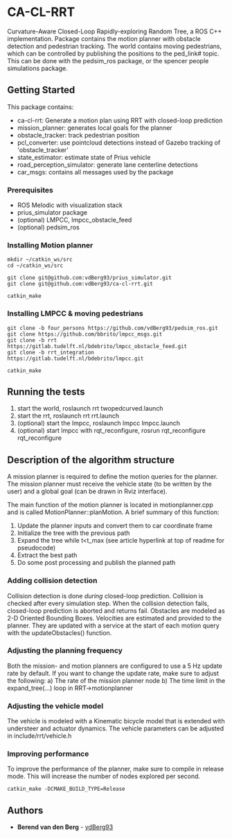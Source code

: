 # CA-CL-RRT
Curvature-Aware Closed-Loop Rapidly-exploring Random Tree, a ROS C++ implementation.
Package contains the motion planner with obstacle detection and pedestrian tracking.
The world contains moving pedestrians, which can be controlled by publishing the positions to the ped_link# topic.
This can be done with the pedsim_ros package, or the spencer people simulations package.

## Getting Started
This package contains:
* ca-cl-rrt: Generate a motion plan using RRT with closed-loop prediction
* mission_planner: generates local goals for the planner
* obstacle_tracker: track pedestrian position
* pcl_converter: use pointcloud detections instead of Gazebo tracking of 'obstacle_tracker'
* state_estimator: estimate state of Prius vehicle
* road_perception_simulator: generate lane centerline detections
* car_msgs: contains all messages used by the package

### Prerequisites

* ROS Melodic with visualization stack
* prius_simulator package
* (optional) LMPCC, lmpcc_obstacle_feed
* (optional) pedsim_ros

### Installing Motion planner

```
mkdir ~/catkin_ws/src
cd ~/catkin_ws/src

git clone git@github.com:vdBerg93/prius_simulator.git
git clone git@github.com:vdBerg93/ca-cl-rrt.git

catkin_make
```
### Installing LMPCC & moving pedestrians

```
git clone -b four_persons https://github.com/vdBerg93/pedsim_ros.git
git clone https://github.com/bbrito/lmpcc_msgs.git
git clone -b rrt https://gitlab.tudelft.nl/bdebrito/lmpcc_obstacle_feed.git 
git clone -b rrt_integration https://gitlab.tudelft.nl/bdebrito/lmpcc.git

catkin_make
```
## Running the tests
1. start the world, roslaunch rrt twopedcurved.launch
2. start the rrt, roslaunch rrt rrt.launch
3. (optional) start the lmpcc, roslaunch lmpcc lmpcc.launch
4. (optional) start lmpcc with rqt_reconfigure, rosrun rqt_reconfigure rqt_reconfigure


## Description of the algorithm structure
A mission planner is required to define the motion queries for the planner. The mission planner must receive the vehicle state (to be written by the user) and a global goal (can be drawn in Rviz interface). 

The main function of the motion planner is located in motionplanner.cpp and is called MotionPlanner::planMotion. A brief summary of this function:
1. Update the planner inputs and convert them to car coordinate frame
2. Initialize the tree with the previous path
3. Expand the tree while t<t_max (see article hyperlink at top of readme for pseudocode)
4. Extract the best path
5. Do some post processing and publish the planned path


### Adding collision detection
Collision detection is done *during* closed-loop prediction. Collision is checked after every simulation step. When the collision detection fails, closed-loop prediction is aborted and returns fail.
Obstacles are modeled as 2-D Oriented Bounding Boxes. Velocities are estimated and provided to the planner.
They are updated with a service at the start of each motion query with the updateObstacles() function. 


### Adjusting the planning frequency
Both the mission- and motion planners are configured to use a 5 Hz update rate by default. 
If you want to change the update rate, make sure to adjust the following:
a) The rate of the mission planner node
b) The time limit in the expand_tree(...) loop in RRT->motionplanner

### Adjusting the vehicle model
The vehicle is modeled with a Kinematic bicycle model that is extended with understeer and actuator dynamics. The vehicle parameters can be adjusted in include/rrt/vehicle.h

### Improving performance
To improve the performance of the planner, make sure to compile in release mode.
This will increase the number of nodes explored per second.
```
catkin_make -DCMAKE_BUILD_TYPE=Release
```
## Authors

* **Berend van den Berg** - [vdBerg93](https://github.com/vdBerg93)

